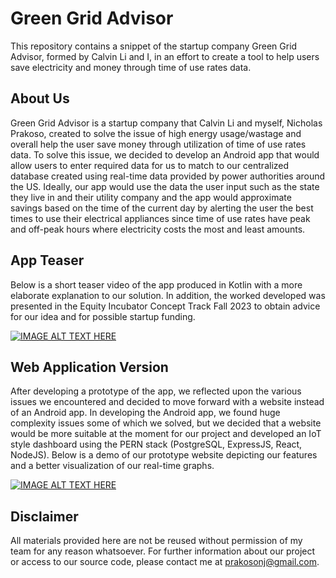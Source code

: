# Green Grid Advisor
This repository contains a snippet of the startup company Green Grid Advisor, formed by Calvin Li and I, in an effort to create a tool to help users save electricity and money through time of use rates data.

## About Us
Green Grid Advisor is a startup company that Calvin Li and myself, Nicholas Prakoso, created to solve the issue of high energy usage/wastage and overall help the user save money through utilization of time of use rates data. To solve this issue, we decided to develop an Android app that would allow users to enter required data for us to match to our centralized database created using real-time data provided by power authorities around the US. Ideally, our app would use the data the user input such as the state they live in and their utility company and the app would approximate savings based on the time of the current day by alerting the user the best times to use their electrical appliances since time of use rates have peak and off-peak hours where electricity costs the most and least amounts.

## App Teaser
Below is a short teaser video of the app produced in Kotlin with a more elaborate explanation to our solution. In addition, the worked developed was presented in the Equity Incubator Concept Track Fall 2023 to obtain advice for our idea and for possible startup funding.

[![IMAGE ALT TEXT HERE](https://img.youtube.com/vi/msakcvZj3DE/0.jpg)](https://www.youtube.com/watch?v=msakcvZj3DE)

## Web Application Version
After developing a prototype of the app, we reflected upon the various issues we encountered and decided to move forward with a website instead of an Android app. In developing the Android app, we found huge complexity issues some of which we solved, but we decided that a website would be more suitable at the moment for our project and developed an IoT style dashboard using the PERN stack (PostgreSQL, ExpressJS, React, NodeJS). Below is a demo of our prototype website depicting our features and a better visualization of our real-time graphs.

[![IMAGE ALT TEXT HERE](https://img.youtube.com/vi/SJFBiIzeUgo/0.jpg)](https://www.youtube.com/watch?v=SJFBiIzeUgo)

## Disclaimer
All materials provided here are not be reused without permission of my team for any reason whatsoever. For further information about our project or access to our source code, please contact me at prakosonj@gmail.com.
